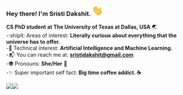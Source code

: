 ###   Hey there! I'm Sristi Dakshit. <img src="https://raw.githubusercontent.com/ABSphreak/ABSphreak/master/gifs/Hi.gif" width="30px">
**CS PhD student at The University of Texas at Dallas, USA** :earth_asia:  </br>
  -:shipit: Areas of interest: **Literally curious about everything that the universe has to offer.** </br>
  -:pushpin: Technical interest: **Artificial Intelligence and Machine Learning.** </br>
  -:mailbox_with_mail: You can reach me at: **sristidakshit@gmail.com** </br>
  -:alien: Pronouns: **She/Her** :dancers: </br>
  -:sparkles: Super important self fact: **Big time coffee addict. :coffee:**

<img src="https://github-readme-stats.vercel.app/api?username=SDakshit&show_icons=true&theme=prussian&count_private=true" width="47%"><img src="https://github-readme-stats.vercel.app/api/top-langs/?username=SDakshit&layout=compact&theme=prussian" width="46.6%"> 
